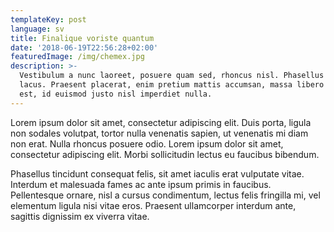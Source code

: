 ```yaml
---
templateKey: post
language: sv
title: Finalique voriste quantum
date: '2018-06-19T22:56:28+02:00'
featuredImage: /img/chemex.jpg
description: >-
  Vestibulum a nunc laoreet, posuere quam sed, rhoncus nisl. Phasellus ac felis
  lacus. Praesent placerat, enim pretium mattis accumsan, massa libero convallis
  est, id euismod justo nisl imperdiet nulla.
---
```

Lorem ipsum dolor sit amet, consectetur adipiscing elit. Duis porta, ligula non sodales volutpat, tortor nulla venenatis sapien, ut venenatis mi diam non erat. Nulla rhoncus posuere odio. Lorem ipsum dolor sit amet, consectetur adipiscing elit. Morbi sollicitudin lectus eu faucibus bibendum. 

Phasellus tincidunt consequat felis, sit amet iaculis erat vulputate vitae. Interdum et malesuada fames ac ante ipsum primis in faucibus. Pellentesque ornare, nisl a cursus condimentum, lectus felis fringilla mi, vel elementum ligula nisi vitae eros. Praesent ullamcorper interdum ante, sagittis dignissim ex viverra vitae.
